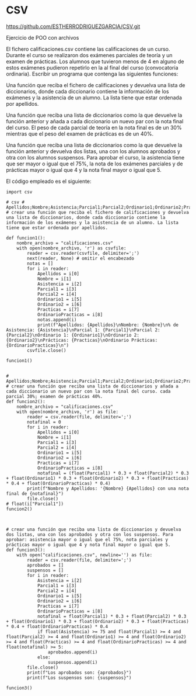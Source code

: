 # CSV

https://github.com/ESTHERRODRIGUEZGARCIA/CSV.git

Ejercicio de POO con archivos

El fichero calificaciones.csv contiene las calificaciones de un curso. Durante el curso se realizaron dos exámenes parciales de teoría y un examen de prácticas. Los alumnos que tuvieron menos de 4 en alguno de estos exámenes pudieron repetirlo en la al final del curso (convocatoria ordinaria). Escribir un programa que contenga las siguientes funciones:

Una función que reciba el fichero de calificaciones y devuelva una lista de diccionarios, donde cada diccionario contiene la información de los exámenes y la asistencia de un alumno. La lista tiene que estar ordenada por apellidos.

Una función que reciba una lista de diccionarios como la que devuelve la función anterior y añada a cada diccionario un nuevo par con la nota final del curso. El peso de cada parcial de teoría en la nota final es de un 30% mientras que el peso del examen de prácticas es de un 40%.

Una función que reciba una lista de diccionarios como la que devuelve la función anterior y devuelva dos listas, una con los alumnos aprobados y otra con los alumnos suspensos. Para aprobar el curso, la asistencia tiene que ser mayor o igual que el 75%, la nota de los exámenes parciales y de prácticas mayor o igual que 4 y la nota final mayor o igual que 5.


El código empleado es el siguiente: 

````
import csv

# csv # Apellidos;Nombre;Asistencia;Parcial1;Parcial2;Ordinario1;Ordinario2;Practicas;OrdinarioPracticas;Final
# crear una función que reciba el fichero de calificaciones y devuelva una lista de diccionarios, donde cada diccionario contiene la información de los exámenes y la asistencia de un alumno. La lista tiene que estar ordenada por apellidos.

def funcion1():
    nombre_archivo = "calificaciones.csv"
    with open(nombre_archivo, 'r') as csvfile:
        reader = csv.reader(csvfile, delimiter=';')
        next(reader, None) # omitir el encabezado
        notas = []
        for i in reader:
            Apellidos = i[0]
            Nombre = i[1]
            Asistencia = i[2]
            Parcial1 = i[3]
            Parcial2 = i[4]
            Ordinario1 = i[5]
            Ordinario2 = i[6]
            Practicas = i[7]
            OrdinarioPracticas = i[8]
            notas.append(i)
            print(f"Apellidos: {Apellidos}\nNombre: {Nombre}\n% de Asistencia: {Asistencia}\nParcial 1: {Parcial1}\nParcial 2: {Parcial2}\nOrdinario 1: {Ordinario1}\nOrdinario 2: {Ordinario2}\nPrácticas: {Practicas}\nOrdinario Prácticas: {OrdinarioPracticas}\n")
        csvfile.close()

funcion1()


# Apellidos;Nombre;Asistencia;Parcial1;Parcial2;Ordinario1;Ordinario2;Practicas;OrdinarioPracticas;Final
# crear una función que reciba una lista de diccionarios y añada a cada diccionario un nuevo par con la nota final del curso. cada parcial 30%; examen de prácticas 40%.
def funcion2():
    nombre_archivo = "calificaciones.csv"
    with open(nombre_archivo, 'r') as file:
        reader = csv.reader(file, delimiter=';')
        notafinal = 0
        for i in reader:
            Apellidos = i[0]
            Nombre = i[1]
            Parcial1 = i[3]
            Parcial2 = i[4]
            Ordinario1 = i[5]
            Ordinario2 = i[6]
            Practicas = i[7]
            OrdinarioPracticas = i[8]
            notafinal = (float(Parcial1) * 0.3 + float(Parcial2) * 0.3 + float(Ordinario1) * 0.3 + float(Ordinario2) * 0.3 + float(Practicas) * 0.4 + float(OrdinarioPracticas) * 0.4)
        print(f"Nombre y Apellidos: '{Nombre} {Apellidos} con una nota final de {notafinal}")
        file.close()
# float(i["Parcial1"])
funcion2()



# crear una función que reciba una lista de diccionarios y devuelva dos listas, una con los aprobados y otra con los suspensos. Para aprobar: asistencia mayor o igual que el 75%, nota parciales y prácticas mayor o igual que 4 y nota final mayor o igual que 5.
def funcion3():
    with open("calificaciones.csv", newline='') as file:
        reader = csv.reader(file, delimiter=';')
        aprobados = []
        suspensos = []
        for i in reader:
            Asistencia = i[2]
            Parcial1 = i[3]
            Parcial2 = i[4]
            Ordinario1 = i[5]
            Ordinario2 = i[6]
            Practicas = i[7]
            OrdinarioPracticas = i[8]
            notafinal = float(Parcial1) * 0.3 + float(Parcial2) * 0.3 + float(Ordinario1) * 0.3 + float(Ordinario2) * 0.3 + float(Practicas) * 0.4 + float(OrdinarioPracticas) * 0.4
            if float(Asistencia) >= 75 and float(Parcial1) >= 4 and float(Parcial2) >= 4 and float(Ordinario1) >= 4 and float(Ordinario2) >= 4 and float(Practicas) >= 4 and float(OrdinarioPracticas) >= 4 and float(notafinal) >= 5:
                aprobados.append(i)
            else:
                suspensos.append(i)
        file.close()
        print(f"Los aprobados son: {aprobados}")
        print(f"Los suspensos son: {suspensos}")

funcion3()

````